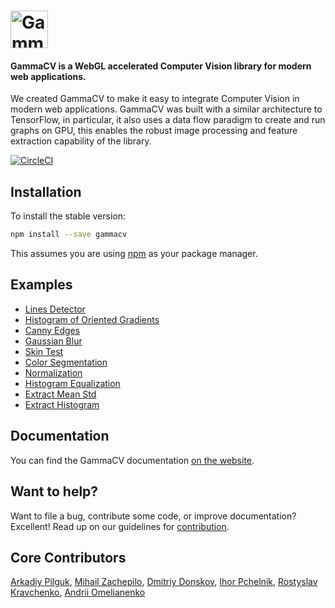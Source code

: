 # <a href='https://gammacv.com'><img src='https://github.com/PeculiarVentures/GammaCV/blob/master/logo/gammacv-logo.png' height='60' alt='GammaCV Logo' aria-label='GammaCV Site' /></a>

#### GammaCV is a WebGL accelerated Computer Vision library for modern web applications. 

We created GammaCV to make it easy to integrate Computer Vision in modern web applications. GammaCV was built with a similar architecture to TensorFlow, in particular, it also uses a data flow paradigm to create and run graphs on GPU, this enables the robust image processing and feature extraction capability of the library.

[![CircleCI](https://circleci.com/gh/PeculiarVentures/GammaCV.svg?style=svg&circle-token=4d5c9d9ac8f27f4b8319b3d4c8bc6da22bb27462)](https://circleci.com/gh/PeculiarVentures/GammaCV)

## Installation

To install the stable version:

```bash
npm install --save gammacv
```

This assumes you are using [npm](https://www.npmjs.com/) as your package manager.  


## Examples
- [Lines Detector](https://gammacv.com/examples/pc_lines)
- [Histogram of Oriented Gradients](https://gammacv.com/examples/hog)
- [Canny Edges](https://gammacv.com/examples/canny_edges)
- [Gaussian Blur](https://gammacv.com/examples/gaussian_blur)
- [Skin Test](https://gammacv.com/examples/skin_test)
- [Color Segmentation](https://gammacv.com/examples/color_segmentation)
- [Normalization](https://gammacv.com/examples/norm)
- [Histogram Equalization](https://gammacv.com/examples/histogram_equalization)
- [Extract Mean Std](https://gammacv.com/examples/extract_mean_std)
- [Extract Histogram](https://gammacv.com/examples/histogram)

## Documentation
You can find the GammaCV documentation [on the website](https://gammacv.com/docs).

## Want to help?
Want to file a bug, contribute some code, or improve documentation? Excellent! Read up on our guidelines for [contribution](https://github.com/PeculiarVentures/GammaCV/blob/master/CONTRIBUTING.md).

## Core Contributors
[Arkadiy Pilguk](https://github.com/apilguk),
[Mihail Zachepilo](https://github.com/WorldThirteen),
[Dmitriy Donskov](https://github.com/donskov),
[Ihor Pchelnik](https://github.com/p1nta),
[Rostyslav Kravchenko](https://github.com/RostyslavKravchenko),
[Andrii Omelianenko](https://github.com/andrOmelianenko)
